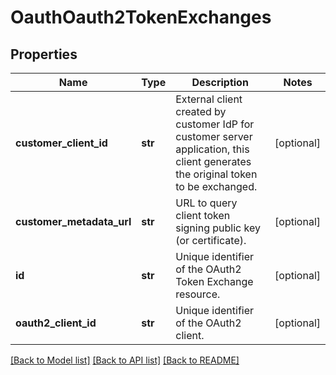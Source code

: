 # OauthOauth2TokenExchanges

## Properties
Name | Type | Description | Notes
------------ | ------------- | ------------- | -------------
**customer_client_id** | **str** | External client created by customer IdP for customer server application, this client generates the original token to be exchanged. | [optional] 
**customer_metadata_url** | **str** | URL to query client token signing public key (or certificate). | [optional] 
**id** | **str** | Unique identifier of the OAuth2 Token Exchange resource. | [optional] 
**oauth2_client_id** | **str** | Unique identifier of the OAuth2 client. | [optional] 

[[Back to Model list]](../README.md#documentation-for-models) [[Back to API list]](../README.md#documentation-for-api-endpoints) [[Back to README]](../README.md)


